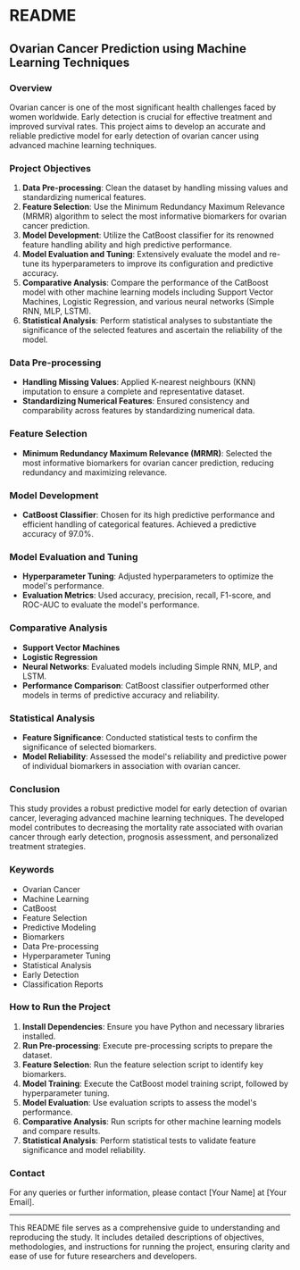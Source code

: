 # README

## Ovarian Cancer Prediction using Machine Learning Techniques

### Overview
Ovarian cancer is one of the most significant health challenges faced by women worldwide. Early detection is crucial for effective treatment and improved survival rates. This project aims to develop an accurate and reliable predictive model for early detection of ovarian cancer using advanced machine learning techniques.

### Project Objectives
1. **Data Pre-processing**: Clean the dataset by handling missing values and standardizing numerical features.
2. **Feature Selection**: Use the Minimum Redundancy Maximum Relevance (MRMR) algorithm to select the most informative biomarkers for ovarian cancer prediction.
3. **Model Development**: Utilize the CatBoost classifier for its renowned feature handling ability and high predictive performance.
4. **Model Evaluation and Tuning**: Extensively evaluate the model and re-tune its hyperparameters to improve its configuration and predictive accuracy.
5. **Comparative Analysis**: Compare the performance of the CatBoost model with other machine learning models including Support Vector Machines, Logistic Regression, and various neural networks (Simple RNN, MLP, LSTM).
6. **Statistical Analysis**: Perform statistical analyses to substantiate the significance of the selected features and ascertain the reliability of the model.

### Data Pre-processing
- **Handling Missing Values**: Applied K-nearest neighbours (KNN) imputation to ensure a complete and representative dataset.
- **Standardizing Numerical Features**: Ensured consistency and comparability across features by standardizing numerical data.

### Feature Selection
- **Minimum Redundancy Maximum Relevance (MRMR)**: Selected the most informative biomarkers for ovarian cancer prediction, reducing redundancy and maximizing relevance.

### Model Development
- **CatBoost Classifier**: Chosen for its high predictive performance and efficient handling of categorical features. Achieved a predictive accuracy of 97.0%.

### Model Evaluation and Tuning
- **Hyperparameter Tuning**: Adjusted hyperparameters to optimize the model's performance.
- **Evaluation Metrics**: Used accuracy, precision, recall, F1-score, and ROC-AUC to evaluate the model's performance.

### Comparative Analysis
- **Support Vector Machines**
- **Logistic Regression**
- **Neural Networks**: Evaluated models including Simple RNN, MLP, and LSTM.
- **Performance Comparison**: CatBoost classifier outperformed other models in terms of predictive accuracy and reliability.

### Statistical Analysis
- **Feature Significance**: Conducted statistical tests to confirm the significance of selected biomarkers.
- **Model Reliability**: Assessed the model's reliability and predictive power of individual biomarkers in association with ovarian cancer.

### Conclusion
This study provides a robust predictive model for early detection of ovarian cancer, leveraging advanced machine learning techniques. The developed model contributes to decreasing the mortality rate associated with ovarian cancer through early detection, prognosis assessment, and personalized treatment strategies.

### Keywords
- Ovarian Cancer
- Machine Learning
- CatBoost
- Feature Selection
- Predictive Modeling
- Biomarkers
- Data Pre-processing
- Hyperparameter Tuning
- Statistical Analysis
- Early Detection
- Classification Reports


### How to Run the Project
1. **Install Dependencies**: Ensure you have Python and necessary libraries installed.
2. **Run Pre-processing**: Execute pre-processing scripts to prepare the dataset.
3. **Feature Selection**: Run the feature selection script to identify key biomarkers.
4. **Model Training**: Execute the CatBoost model training script, followed by hyperparameter tuning.
5. **Model Evaluation**: Use evaluation scripts to assess the model's performance.
6. **Comparative Analysis**: Run scripts for other machine learning models and compare results.
7. **Statistical Analysis**: Perform statistical tests to validate feature significance and model reliability.

### Contact
For any queries or further information, please contact [Your Name] at [Your Email].

---

This README file serves as a comprehensive guide to understanding and reproducing the study. It includes detailed descriptions of objectives, methodologies, and instructions for running the project, ensuring clarity and ease of use for future researchers and developers.
